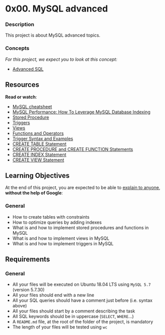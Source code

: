 # 0x00. MySQL advanced
### Description
This project is about MySQL advanced topics.

### Concepts

_For this project, we expect you to look at this concept:_

- [Advanced SQL](https://intranet.alxswe.com/concepts/555)

## Resources

**Read or watch**:

- [MySQL cheatsheet](https://devhints.io/mysql "MySQL cheatsheet")
- [MySQL Performance: How To Leverage MySQL Database Indexing](https://intranet.alxswe.com/rltoken/2GJbZ48zRPA70o2YhTdH7g "MySQL Performance: How To Leverage MySQL Database Indexing")
- [Stored Procedure](https://intranet.alxswe.com/rltoken/K180X2OCzb6gzPngjn-EIg "Stored Procedure")
- [Triggers](https://intranet.alxswe.com/rltoken/cJ1qA4o-rRm4rWIsqYKSZg "Triggers")
- [Views](https://intranet.alxswe.com/rltoken/vHg1z3UAOcWMvOt8xZHeiA "Views")
- [Functions and Operators](https://intranet.alxswe.com/rltoken/g-c1m6iljScpi4LeqxBRqQ "Functions and Operators")
- [Trigger Syntax and Examples](https://intranet.alxswe.com/rltoken/gLVwKjQfRL0Jr_nWqAS7VQ "Trigger Syntax and Examples")
- [CREATE TABLE Statement](https://intranet.alxswe.com/rltoken/X789nJ22H6HVh1uCQPl0lg "CREATE TABLE Statement")
- [CREATE PROCEDURE and CREATE FUNCTION Statements](https://intranet.alxswe.com/rltoken/mfrWMt1KL3NHXblJykMgZg "CREATE PROCEDURE and CREATE FUNCTION Statements")
- [CREATE INDEX Statement](https://intranet.alxswe.com/rltoken/oCu8Rg9WfKyF4BhTt8dZGQ "CREATE INDEX Statement")
- [CREATE VIEW Statement](https://intranet.alxswe.com/rltoken/FEZNlZFKZmD1ISnLINkCwQ "CREATE VIEW Statement")

## Learning Objectives

At the end of this project, you are expected to be able to [explain to anyone](https://intranet.alxswe.com/rltoken/NEA0Fr7muHfukl5lziVAhg "explain to anyone"), **without the help of Google**:

### General

- How to create tables with constraints
- How to optimize queries by adding indexes
- What is and how to implement stored procedures and functions in MySQL
- What is and how to implement views in MySQL
- What is and how to implement triggers in MySQL

## Requirements

### General

- All your files will be executed on Ubuntu 18.04 LTS using `MySQL 5.7` (version 5.7.30)
- All your files should end with a new line
- All your SQL queries should have a comment just before (i.e. syntax above)
- All your files should start by a comment describing the task
- All SQL keywords should be in uppercase (`SELECT`, `WHERE`…)
- A `README.md` file, at the root of the folder of the project, is mandatory
- The length of your files will be tested using `wc`
